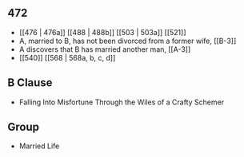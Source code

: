 ## 472
- [[476 | 476a]] [[488 | 488b]] [[503 | 503a]] [[521]] 
- A, married to B, has not been divorced from a former wife, [[B-3]]
- A discovers that B has married another man, [[A-3]]
- [[540]] [[568 | 568a, b, c, d]] 

## B Clause
- Falling Into Misfortune Through the Wiles of a Crafty Schemer

## Group
- Married Life

